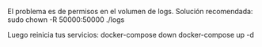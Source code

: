 El problema es de permisos en el volumen de logs.
Solución recomendada: sudo chown -R 50000:50000 ./logs

Luego reinicia tus servicios:
docker-compose down
docker-compose up -d